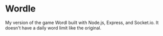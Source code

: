 # Wordle
My version of the game Wordl built with Node.js, Express, and Socket.io. It doesn't have a daily word limit like the original.
